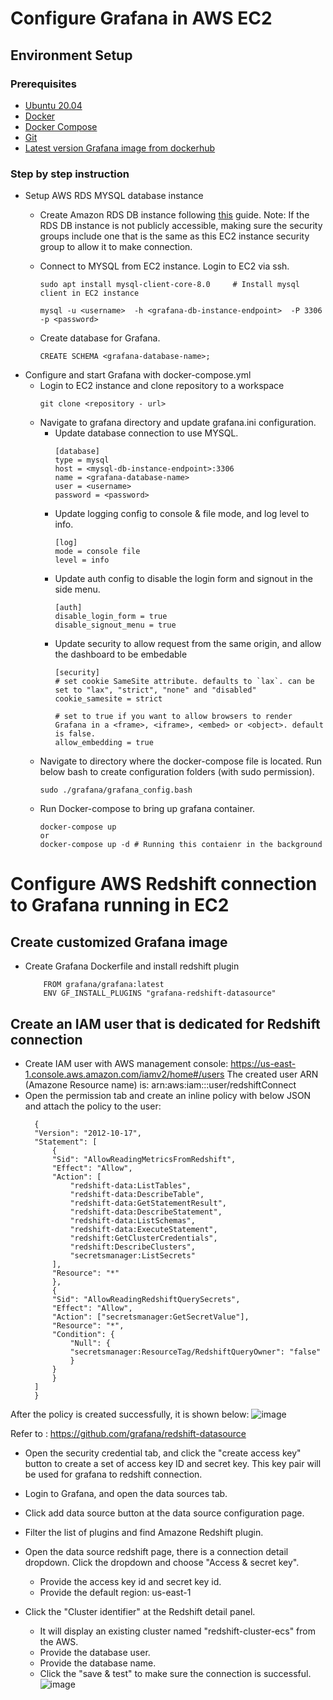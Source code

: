 # Configure Grafana in AWS EC2
## Environment Setup
### Prerequisites
- [Ubuntu 20.04](https://releases.ubuntu.com/20.04/)
- [Docker](https://docs.docker.com/engine/install/)
- [Docker Compose](https://docs.docker.com/compose/install/)
- [Git](https://git-scm.com/book/en/v2/Getting-Started-Installing-Git)
- [Latest version Grafana image from dockerhub](https://hub.docker.com/r/grafana/grafana/tags)

### Step by step instruction
- Setup AWS RDS MYSQL database instance
    - Create Amazon RDS DB instance following [this](https://docs.aws.amazon.com/AmazonRDS/latest/UserGuide/USER_CreateDBInstance.html) guide. Note: If the RDS DB instance is not publicly accessible, making sure the security groups include one that is the same as this EC2 instance security group to allow it to make connection.

    - Connect to MYSQL from EC2 instance. Login to EC2 via ssh.
        ```    
        sudo apt install mysql-client-core-8.0     # Install mysql client in EC2 instance
        
        mysql -u <username>  -h <grafana-db-instance-endpoint>  -P 3306 -p <password>
        ```
    - Create database for Grafana. 
        ```
        CREATE SCHEMA <grafana-database-name>;
        ```
- Configure and start Grafana with docker-compose.yml
    - Login to EC2 instance and clone repository to a workspace
        ```
        git clone <repository - url>
        ```
    - Navigate to grafana directory and update grafana.ini configuration.
        - Update database connection to use MYSQL.
            ```
            [database]
            type = mysql
            host = <mysql-db-instance-endpoint>:3306
            name = <grafana-database-name>
            user = <username>
            password = <password>
            ```
        - Update logging config to console & file mode, and log level to info.
            ```
            [log]
            mode = console file
            level = info
            ```
        - Update auth config to disable the login form and signout in the side menu.
            ```
            [auth]
            disable_login_form = true
            disable_signout_menu = true
            ```
        - Update security to allow request from the same origin, and allow the dashboard to be embedable
            ```
            [security]
            # set cookie SameSite attribute. defaults to `lax`. can be set to "lax", "strict", "none" and "disabled"
            cookie_samesite = strict

            # set to true if you want to allow browsers to render Grafana in a <frame>, <iframe>, <embed> or <object>. default is false.
            allow_embedding = true
            ```
    - Navigate to directory where the docker-compose file is located. Run below bash to create configuration folders (with sudo permission).
        ```
        sudo ./grafana/grafana_config.bash
        ```
    - Run Docker-compose to bring up grafana container.
        ```
        docker-compose up
        or
        docker-compose up -d # Running this contaienr in the background
        ```

# Configure AWS Redshift connection to Grafana running in EC2
## Create customized Grafana image
- Create Grafana Dockerfile and install redshift plugin
    ```
        FROM grafana/grafana:latest
        ENV GF_INSTALL_PLUGINS "grafana-redshift-datasource"
    ```
## Create an IAM user that is dedicated for Redshift connection
- Create IAM user with AWS management console: https://us-east-1.console.aws.amazon.com/iamv2/home#/users
  The created user ARN (Amazone Resource name) is: arn:aws:iam::<ID>:user/redshiftConnect
- Open the permission tab and create an inline policy with below JSON and attach the policy to the user:
  ```
    {
    "Version": "2012-10-17",
    "Statement": [
        {
        "Sid": "AllowReadingMetricsFromRedshift",
        "Effect": "Allow",
        "Action": [
            "redshift-data:ListTables",
            "redshift-data:DescribeTable",
            "redshift-data:GetStatementResult",
            "redshift-data:DescribeStatement",
            "redshift-data:ListSchemas",
            "redshift-data:ExecuteStatement",
            "redshift:GetClusterCredentials",
            "redshift:DescribeClusters",
            "secretsmanager:ListSecrets"
        ],
        "Resource": "*"
        },
        {
        "Sid": "AllowReadingRedshiftQuerySecrets",
        "Effect": "Allow",
        "Action": ["secretsmanager:GetSecretValue"],
        "Resource": "*",
        "Condition": {
            "Null": {
            "secretsmanager:ResourceTag/RedshiftQueryOwner": "false"
            }
        }
        }
    ]
    }
  ```
 After the policy is created successfully, it is shown below:
    ![image](https://user-images.githubusercontent.com/62157949/181350481-c20ace25-da8c-4736-9f91-51f32c1b8161.png)

  
Refer to : https://github.com/grafana/redshift-datasource

- Open the security credential tab, and click the "create access key" button to create a set of access key ID and secret key. This key pair will be used for grafana to redshift connection.

- Login to Grafana, and open the data sources tab.
- Click add data source button at the data source configuration page. 
- Filter the list of plugins and find Amazone Redshift plugin.
- Open the data source redshift page, there is a connection detail dropdown. Click the dropdown and choose "Access & secret key".
    - Provide the access key id and secret key id. 
    - Provide the default region: us-east-1
- Click the "Cluster identifier" at the Redshift detail panel.
    - It will display an existing cluster named "redshift-cluster-ecs" from the AWS.
    - Provide the database user.
    - Provide the database name. 
    - Click the "save & test" to make sure the connection is successful.
    ![image](https://user-images.githubusercontent.com/62157949/181349704-c9c471ef-143b-4183-8283-e2d756ab80f5.png)


